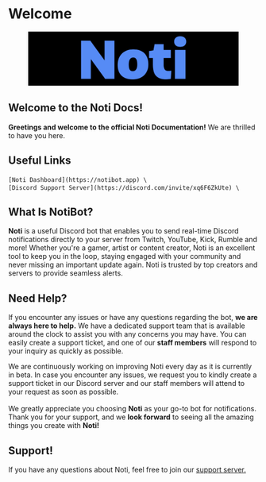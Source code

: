 # Welcome

<figure><img src=".gitbook/assets/favicon.png" alt=""><figcaption></figcaption></figure>

## Welcome to the Noti Docs!

**Greetings and welcome to the official Noti Documentation!** We are thrilled to have you here.

## Useful Links
```
[Noti Dashboard](https://notibot.app) \
[Discord Support Server](https://discord.com/invite/xq6F6ZkUte) \
```

## What Is NotiBot?

**Noti** is a useful Discord bot that enables you to send real-time Discord notifications directly to your server from Twitch, YouTube, Kick, Rumble and more! Whether you're a gamer, artist or content creator, Noti is an excellent tool to keep you in the loop, staying engaged with your community and never missing an important update again. Noti is trusted by top creators and servers to provide seamless alerts.


## Need Help?

If you encounter any issues or have any questions regarding the bot, **we are always here to help.** We have a dedicated support team that is available around the clock to assist you with any concerns you may have. You can easily create a support ticket, and one of our **staff members** will respond to your inquiry as quickly as possible.

We are continuously working on improving Noti every day as it is currently in beta. In case you encounter any issues, we request you to kindly create a support ticket in our Discord server and our staff members will attend to your request as soon as possible.\
\
We greatly appreciate you choosing **Noti** as your go-to bot for notifications. Thank you for your support, and we **look forward** to seeing all the amazing things you create with **Noti!**

## Support!

If you have any questions about Noti, feel free to join our [support server. ](https://discord.com/invite/xq6F6ZkUte)
